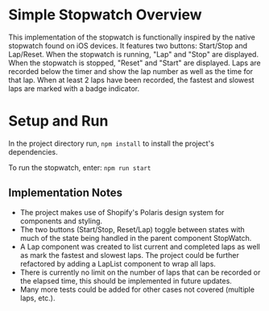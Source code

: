 # Simple Stopwatch Overview
This implementation of the stopwatch is functionally inspired by the native stopwatch found on iOS devices. It features two buttons: Start/Stop and Lap/Reset. When the stopwatch is running, "Lap" and "Stop" are displayed. When the stopwatch is stopped, "Reset" and "Start" are displayed. Laps are recorded below the timer and show the lap number as well as the time for that lap. When at least 2 laps have been recorded, the fastest and slowest laps are marked with a badge indicator.

# Setup and Run
In the project directory run, ```npm install``` to install the project's dependencies.

To run the stopwatch, enter: ```npm run start```

## Implementation Notes
- The project makes use of Shopify's Polaris design system for components and styling.
- The two buttons (Start/Stop, Reset/Lap) toggle between states with much of the state being handled in the parent component StopWatch.
- A Lap component was created to list current and completed laps as well as mark the fastest and slowest laps. The project could be further refactored by adding a LapList component to wrap all laps.
- There is currently no limit on the number of laps that can be recorded or the elapsed time, this should be implemented in future updates.
- Many more tests could be added for other cases not covered (multiple laps, etc.).